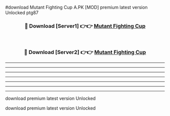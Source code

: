 #download Mutant Fighting Cup A.PK [MOD] premium latest version Unlocked ptg87 



<div align="center">
<h3>🔴 Download [Server1] 👉👉 <a href="https://download1apk.web.app/">Mutant Fighting Cup</a></h3><br>

<h3>🔴 Download [Server2] 👉👉 <a href="https://download1apk.web.app/">Mutant Fighting Cup</a></h3>
</div>





----------------------------------------------------------

----------------------------------------------------------

----------------------------------------------------------

----------------------------------------------------------

----------------------------------------------------------

----------------------------------------------------------

----------------------------------------------------------

download premium latest version Unlocked

download premium latest version Unlocked
